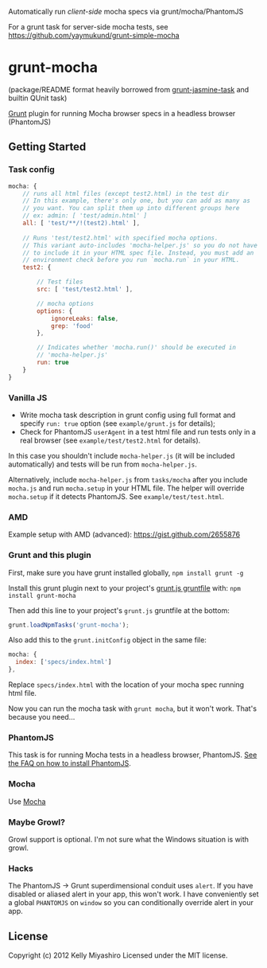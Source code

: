 Automatically run *client-side* mocha specs via grunt/mocha/PhantomJS

For a grunt task for server-side mocha tests, see https://github.com/yaymukund/grunt-simple-mocha

# grunt-mocha

(package/README format heavily borrowed from [grunt-jasmine-task](https://github.com/creynders/grunt-jasmine-task) and builtin QUnit task)

[Grunt](https://github.com/cowboy/grunt) plugin for running Mocha browser specs in a headless browser (PhantomJS)

## Getting Started

### Task config

```js
mocha: {
    // runs all html files (except test2.html) in the test dir
    // In this example, there's only one, but you can add as many as
    // you want. You can split them up into different groups here
    // ex: admin: [ 'test/admin.html' ]
    all: [ 'test/**/!(test2).html' ],
    
    // Runs 'test/test2.html' with specified mocha options.
    // This variant auto-includes 'mocha-helper.js' so you do not have
    // to include it in your HTML spec file. Instead, you must add an
    // environment check before you run `mocha.run` in your HTML.
    test2: {

        // Test files
        src: [ 'test/test2.html' ],

        // mocha options
        options: {
            ignoreLeaks: false,
            grep: 'food'
        },

        // Indicates whether 'mocha.run()' should be executed in 
        // 'mocha-helper.js'
        run: true
    }
}
```

### Vanilla JS

- Write mocha task description in grunt config using full format and specify `run: true` option (see `example/grunt.js` for details);
- Check for PhantomJS `userAgent` in a test html file and run tests only in a real browser (see `example/test/test2.html` for details).

In this case you shouldn't include `mocha-helper.js` (it will be included automatically) and tests will be run from `mocha-helper.js`.

Alternatively, include `mocha-helper.js` from `tasks/mocha` after you include `mocha.js` and run `mocha.setup` in your HTML file. The helper will override `mocha.setup` if it detects PhantomJS. See `example/test/test.html`.

### AMD

Example setup with AMD (advanced): https://gist.github.com/2655876

### Grunt and this plugin

First, make sure you have grunt installed globally, `npm install grunt -g`

Install this grunt plugin next to your project's [grunt.js gruntfile](https://github.com/cowboy/grunt/blob/master/docs/getting_started.md) with: `npm install grunt-mocha`

Then add this line to your project's `grunt.js` gruntfile at the bottom:

```javascript
grunt.loadNpmTasks('grunt-mocha');
```

Also add this to the ```grunt.initConfig``` object in the same file:

```javascript
mocha: {
  index: ['specs/index.html']
},
```

Replace ```specs/index.html``` with the location of your mocha spec running html file.

Now you can run the mocha task with `grunt mocha`, but it won't work. That's because you need...

### PhantomJS

This task is for running Mocha tests in a headless browser, PhantomJS. [See the FAQ on how to install PhantomJS](https://github.com/cowboy/grunt/blob/master/docs/faq.md#why-does-grunt-complain-that-phantomjs-isnt-installed).

### Mocha

Use [Mocha](http://visionmedia.github.com/mocha/)

### Maybe Growl?

Growl support is optional. I'm not sure what the Windows situation is with growl.

### Hacks

The PhantomJS -> Grunt superdimensional conduit uses `alert`. If you have disabled or aliased alert in your app, this won't work. I have conveniently set a global `PHANTOMJS` on `window` so you can conditionally override alert in your app.

## License
Copyright (c) 2012 Kelly Miyashiro
Licensed under the MIT license.